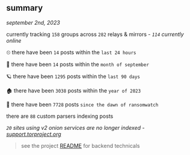 
## summary
_september 2nd, 2023_

currently tracking `158` groups across `282` relays & mirrors - _`114` currently online_

⏲ there have been `14` posts within the `last 24 hours`

🦈 there have been `14` posts within the `month of september`

🪐 there have been `1295` posts within the `last 90 days`

🏚 there have been `3038` posts within the `year of 2023`

🦕 there have been `7728` posts `since the dawn of ransomwatch`

there are `88` custom parsers indexing posts

_`20` sites using v2 onion services are no longer indexed - [support.torproject.org](https://support.torproject.org/onionservices/v2-deprecation/)_

> see the project [README](https://github.com/joshhighet/ransomwatch#ransomwatch--) for backend technicals
